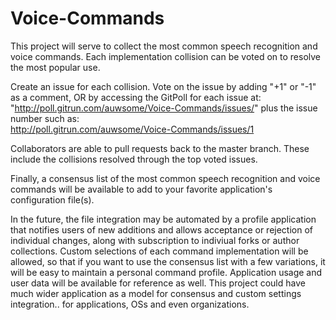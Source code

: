 # Voice-Commands

This project will serve to collect the most common speech recognition and voice commands. Each implementation collision can be voted on to resolve the most popular use.

Create an issue for each collision.
Vote on the issue by adding "+1" or "-1" as a comment, OR by accessing the GitPoll for each issue at:<br>
"http://poll.gitrun.com/auwsome/Voice-Commands/issues/" plus the issue number such as:<br>
http://poll.gitrun.com/auwsome/Voice-Commands/issues/1

Collaborators are able to pull requests back to the master branch. These include the collisions resolved through the top voted issues.

Finally, a consensus list of the most common speech recognition and voice commands will be available to add to your favorite application's configuration file(s). 

In the future, the file integration may be automated by a profile application that notifies users of new additions and allows acceptance or rejection of individual changes, along with subscription to indiviual forks or author collections. Custom selections of each command implementation will be allowed, so that if you want to use the consensus list with a few variations, it will be easy to maintain a personal command profile. Application usage and user data will be available for reference as well. This project could have much wider application as a model for consensus and custom settings integration.. for applications, OSs and even organizations.
